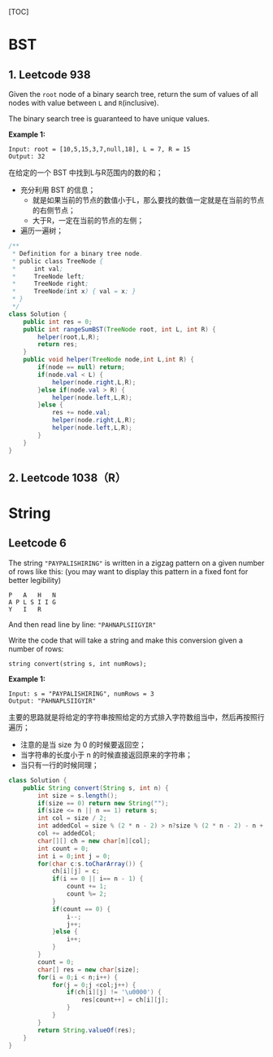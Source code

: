 [TOC]

# BST

## 1. Leetcode 938

Given the `root` node of a binary search tree, return the sum of values of all nodes with value between `L` and `R`(inclusive).

The binary search tree is guaranteed to have unique values.

**Example 1:**

```
Input: root = [10,5,15,3,7,null,18], L = 7, R = 15
Output: 32
```

在给定的一个 BST 中找到L与R范围内的数的和；

- 充分利用 BST 的信息；
  - 就是如果当前的节点的数值小于L，那么要找的数值一定就是在当前的节点的右侧节点；
  - 大于R，一定在当前的节点的左侧；
- 遍历一遍树； 

```java
/**
 * Definition for a binary tree node.
 * public class TreeNode {
 *     int val;
 *     TreeNode left;
 *     TreeNode right;
 *     TreeNode(int x) { val = x; }
 * }
 */
class Solution {
    public int res = 0;
    public int rangeSumBST(TreeNode root, int L, int R) {
        helper(root,L,R);
        return res;
    }
    public void helper(TreeNode node,int L,int R) {
        if(node == null) return;
        if(node.val < L) {
            helper(node.right,L,R);
        }else if(node.val > R) {
            helper(node.left,L,R);
        }else {
            res += node.val;
            helper(node.right,L,R);
            helper(node.left,L,R);
        }
    }
}
```

## 2. Leetcode 1038（R）

# String

## Leetcode 6

The string `"PAYPALISHIRING"` is written in a zigzag pattern on a given number of rows like this: (you may want to display this pattern in a fixed font for better legibility)

```
P   A   H   N
A P L S I I G
Y   I   R
```

And then read line by line: `"PAHNAPLSIIGYIR"`

Write the code that will take a string and make this conversion given a number of rows:

```
string convert(string s, int numRows);
```

**Example 1:**

```
Input: s = "PAYPALISHIRING", numRows = 3
Output: "PAHNAPLSIIGYIR"
```

主要的思路就是将给定的字符串按照给定的方式排入字符数组当中，然后再按照行遍历；

- 注意的是当 size 为 0 的时候要返回空；
- 当字符串的长度小于 n 的时候直接返回原来的字符串；
- 当只有一行的时候同理；

```java
class Solution {
    public String convert(String s, int n) {
        int size = s.length();
        if(size == 0) return new String("");
        if(size <= n || n == 1) return s;
        int col = size / 2;
        int addedCol = size % (2 * n - 2) > n?size % (2 * n - 2) - n + 1:1;
        col += addedCol;
        char[][] ch = new char[n][col];
        int count = 0;
        int i = 0;int j = 0;
        for(char c:s.toCharArray()) {
            ch[i][j] = c;
            if(i == 0 || i== n - 1) {
                count += 1;
                count %= 2;
            }
            if(count == 0) {
                i--;
                j++;
            }else {
                i++;
            }
        }
        count = 0;
        char[] res = new char[size];
        for(i = 0;i < n;i++) {
            for(j = 0;j <col;j++) {
                if(ch[i][j] != '\u0000') {
                    res[count++] = ch[i][j];
                }
            }
        }
        return String.valueOf(res);
    }
}
```

